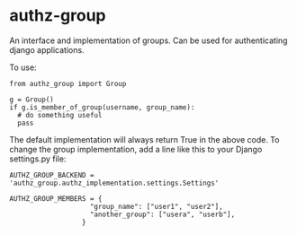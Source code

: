 authz-group
===========

An interface and implementation of groups.  Can be used for authenticating django applications.

To use:

    from authz_group import Group 
    
    g = Group()
    if g.is_member_of_group(username, group_name):
      # do something useful
      pass
    

The default implementation will always return True in the above code.  To change the group implementation, add a line like this to your Django settings.py file:

    AUTHZ_GROUP_BACKEND = 'authz_group.authz_implementation.settings.Settings'

    AUTHZ_GROUP_MEMBERS = {                                                         
                        "group_name": ["user1", "user2"],                       
                        "another_group": ["usera", "userb"],                    
                      }   
